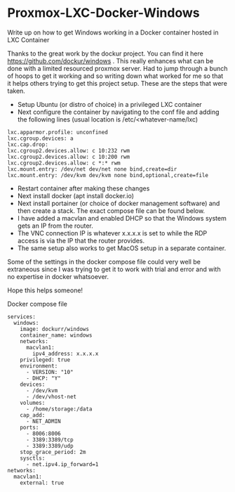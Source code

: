 # Proxmox-LXC-Docker-Windows
Write up on how to get Windows working in a Docker container hosted in LXC Container

Thanks to the great work by the dockur project. You can find it here https://github.com/dockur/windows . This really enhances what can be done with a limited resourced proxmox server. Had to jump through a bunch of hoops to get it working and so writing down what worked for me so that it helps others trying to get this project setup. These are the steps that were taken.

- Setup Ubuntu (or distro of choice) in a privileged LXC container
- Next configure the container by navigating to the conf file and adding the following lines (usual location is /etc/<whatever-name/lxc)

```
lxc.apparmor.profile: unconfined
lxc.cgroup.devices: a
lxc.cap.drop: 
lxc.cgroup2.devices.allow: c 10:232 rwm
lxc.cgroup2.devices.allow: c 10:200 rwm
lxc.cgroup2.devices.allow: c *:* rwm
lxc.mount.entry: /dev/net dev/net none bind,create=dir
lxc.mount.entry: /dev/kvm dev/kvm none bind,optional,create=file
```

- Restart container after making these changes
- Next install docker (apt install docker.io)
- Next install portainer (or choice of docker management software) and then create a stack. The exact compose file can be found below.
- I have added a macvlan and enabled DHCP so that the Windows system gets an IP from the router.
- The VNC connection IP is whatever x.x.x.x is set to while the RDP access is via the IP that the router provides.
- The same setup also works to get MacOS setup in a separate container.

Some of the settings in the docker compose file could very well be extraneous since I was trying to get it to work with trial and error and with no expertise in docker whatsoever.

Hope this helps someone!

Docker compose file

```
services:
  windows:
    image: dockurr/windows
    container_name: windows
    networks:
      macvlan1:
        ipv4_address: x.x.x.x
    privileged: true
    environment:
      - VERSION: "10"
      - DHCP: "Y"
    devices:
      - /dev/kvm
      - /dev/vhost-net
    volumes:
      - /home/storage:/data
    cap_add:
      - NET_ADMIN
    ports:
      - 8006:8006
      - 3389:3389/tcp
      - 3389:3389/udp
    stop_grace_period: 2m
    sysctls:
      - net.ipv4.ip_forward=1
networks:
  macvlan1:
    external: true
```
